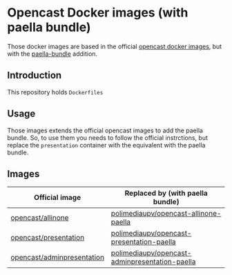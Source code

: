 # Opencast Docker images (with paella bundle)

Those docker images are based in the official [opencast docker images](https://hub.docker.com/r/opencast/), but with the [paella-bundle](https://github.com/polimediaupv/paella-matterhorn) addition.


## Introduction

This repository holds `Dockerfiles`

## Usage

Those images extends the official opencast images to add the paella bundle. So, to use them you needs to follow the official instrctions, but replace the `presentation` container with the equivalent with the paella bundle.

## Images

| Official image  | Replaced by (with paella bundle) |
| ------------- | ------------- |
| [opencast/allinone](https://hub.docker.com/r/opencast/allinone/)  | [polimediaupv/opencast-allinone-paella](https://hub.docker.com/r/polimediaupv/opencast-allinone-paella/)  |
| [opencast/presentation](https://hub.docker.com/r/opencast/presentation/)  | [polimediaupv/opencast-presentation-paella](https://hub.docker.com/r/polimediaupv/opencast-presentation-paella/)  |
| [opencast/adminpresentation](https://hub.docker.com/r/opencast/adminpresentation/)  | [polimediaupv/opencast-adminpresentation-paella](https://hub.docker.com/r/polimediaupv/opencast-adminpresentation-paella/)  |

